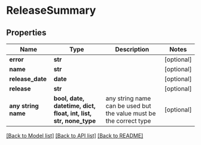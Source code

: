 # ReleaseSummary


## Properties
Name | Type | Description | Notes
------------ | ------------- | ------------- | -------------
**error** | **str** |  | [optional] 
**name** | **str** |  | [optional] 
**release_date** | **date** |  | [optional] 
**release** | **str** |  | [optional] 
**any string name** | **bool, date, datetime, dict, float, int, list, str, none_type** | any string name can be used but the value must be the correct type | [optional]

[[Back to Model list]](../README.md#documentation-for-models) [[Back to API list]](../README.md#documentation-for-api-endpoints) [[Back to README]](../README.md)


